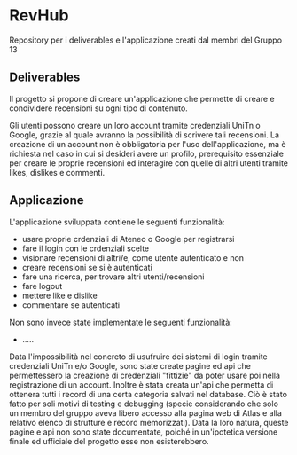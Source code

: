 # RevHub

Repository per i deliverables e l'applicazione creati dal membri del Gruppo 13


## Deliverables

Il progetto si propone di creare un'applicazione che permette di creare e condividere recensioni su ogni tipo di contenuto.

Gli utenti possono creare un loro account tramite credenziali UniTn o Google, grazie al quale avranno la possibilità di scrivere tali recensioni.
La creazione di un account non è obbligatoria per l'uso dell'applicazione, ma è richiesta nel caso in cui si desideri avere un profilo, prerequisito essenziale per creare le proprie recensioni ed interagire con quelle di altri utenti tramite likes, dislikes e commenti.


## Applicazione

L'applicazione sviluppata contiene le seguenti funzionalità:
 - usare proprie crdenziali di Ateneo o Google per registrarsi
 - fare il login con le crdenziali scelte
 - visionare recensioni di altri/e, come utente autenticato e non
 - creare recensioni se si è autenticati
 - fare una ricerca, per trovare altri utenti/recensioni
 - fare logout
 - mettere like e dislike
 - commentare se autenticati

Non sono invece state implementate le seguenti funzionalità:
 - .....

Data l'impossibilità nel concreto di usufruire dei sistemi di login tramite credenziali UniTn e/o Google, sono state create pagine ed api che permettessero la creazione di credenziali "fittizie" da poter usare poi nella registrazione di un account.
Inoltre è stata creata un'api che permetta di ottenera tutti i record di una certa categoria salvati nel database. Ciò è stato fatto per soli motivi di testing e debugging (specie considerando che solo un membro del gruppo aveva libero accesso alla pagina web di Atlas e alla relativo elenco di strutture e record memorizzati).
Data la loro natura, queste pagine e api non sono state documentate, poiché in un'ipotetica versione finale ed ufficiale del progetto esse non esisterebbero.